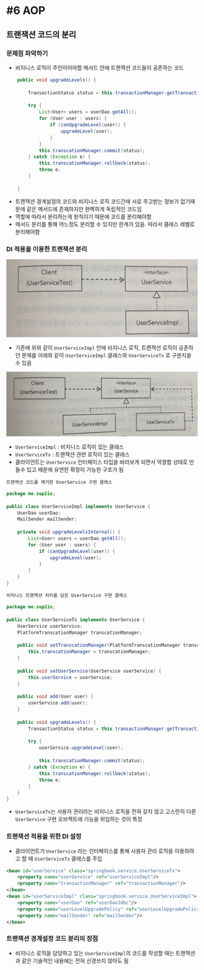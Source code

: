 # #6 AOP

## 트랜잭션 코드의 분리

### 문제점 파악하기

- 비지니스 로직이 주인이어야할 메서드 안에 트랜잭션 코드들이 공존하는 코드

```java
    public void upgradeLevels() {

        TransactionStatus status = this.transactionManager.getTransaction(new DefaultTransactionDefinition());

        try {
            List<User> users = userDao.getAll();
            for (User user : users) {
                if (canUpgradeLevel(user)) {
                    upgradeLevel(user);
                }
            }
            this.transcationManager.commit(status);
        } catch (Exception e) {
            this.transcationManager.rollback(status);
            throw e;
        }

    }
```

- 트랜잭션 경계설정의 코드와 비지니스 로직 코드간에 서로 주고받는 정보가 없기때문에 같은 메서드에 존재하지만 완벽하게 독립적인 코드임
- 역할에 따라서 분리하는게 원칙이기 때문에 코드를 분리해야함
- 메서드 분리를 통해 어느정도 분리할 수 있지만 한계가 있음. 따라서 클래스 레벨로 분리해야함



### DI 적용을 이용한 트랜잭션 분리

[![1](https://github.com/sup2is/dev-note/raw/master/spring/images/toby-spring-vol1/1.jpeg)](https://github.com/sup2is/dev-note/blob/master/spring/images/toby-spring-vol1/1.jpeg)

- 기존에 위와 같이 `UserServiceImpl` 안에 비지니스 로직, 트랜잭션 로직이 공존하던 문제를 아래와 같이 `UserServiceImpl` 클래스와 `UserServiceTx` 로 구분지을 수 있음

[![2](https://github.com/sup2is/dev-note/raw/master/spring/images/toby-spring-vol1/2.jpeg)](https://github.com/sup2is/dev-note/blob/master/spring/images/toby-spring-vol1/2.jpeg)

-  `UserServiceImpl` : 비지니스 로직이 있는 클래스 
-  `UserServiceTx` : 트랜잭션 관련 로직이 있는 클래스
- 클라이언트는 `UserService` 인터페이스 타입을 바라보게 되면서 약결합 상태로 만들수 있고 때문에 유연한 확장이 가능한 구조가 됨



`트랜잭션 코드를 제거한 UserService 구현 클래스`

```java
package me.sup2is;

public class UserServiceImpl implements UserService {
    UserDao userDao;
    MailSender mailSender;

    private void upgradeLevelsInternal() {
        List<User> users = userDao.getAll();
        for (User user : users) {
            if (canUpgradeLevel(user)) {
                upgradeLevel(user);
            }
        }
    }
}
```

`비지니스 트랜잭션 처리를 담은 UserService 구현 클래스 `

```java
package me.sup2is;

public class UserServiceTx implements UserService {
    UserService userService;
    PlatformTranscationManager transcationManager;

    public void setTranscationManager(PlatformTranscationManager transcationManager) {
        this.transcationManager = transcationManager;
    }

    public void setUserService(UserService userService) {
        this.userService = userService;
    }

    public void add(User user) {
        userService.add(user);
    }

    public void upgradeLevels() {
        TransactionStatus status = this.transactionManager.getTransaction(new DefaultTransactionDefinition());

        try {
            userService.upgradeLevel(user);

            this.transcationManager.commit(status);
        } catch (Exception e) {
            this.transcationManager.rollback(status);
            throw e;
        }
    }
}
```

- `UserServiceTx`는 사용자 관리라는 비지니스 로직을 전혀 갖지 않고 고스란히 다른 `UserService` 구현 오브젝트에 기능을 위임하는 것이 특징

### 트랜잭션 적용을 위한 DI 설정

- 클라이언트가 `UserService` 라는 인터페이스를 통해 사용자 관리 로직을 이용하려고 할 때 `UserServiceTx` 클래스를 주입

```xml
<bean id="userService" class="springbook.service.UserServiceTx">
    <property name="userService" ref="userServiceImpl"/>
    <property name="transactionManager" ref="transactionManager"/>
</bean>
<bean id="userServiceImpl" class="springbook.service.UserServiceImpl">
    <property name="userDao" ref="userDaoJdbc"/>
    <property name="userLevelUpgradePolicy" ref="userLevelUpgradePolicy"/>
    <property name="mailSender" ref="mailSender"/>
</bean>
```



### 트랜잭션 경계설정 코드 분리의 장점

- 비지니스 로직을 담당하고 있는 `UserServiceImpl`의 코드를 작성할 때는 트랜잭션과 같은 기술적인 내용에는 전혀 신경쓰지 않아도 됨



